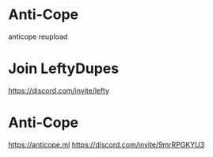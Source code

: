 # Anti-Cope
anticope reupload

# Join LeftyDupes
https://discord.com/invite/lefty

# Anti-Cope

https://anticope.ml
https://discord.com/invite/9mrRPGKYU3
